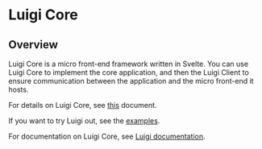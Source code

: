 # Luigi Core

## Overview

Luigi Core is a micro front-end framework written in Svelte. You can use Luigi Core to implement the core application, and then the Luigi Client to ensure communication between the application and the micro front-end it hosts. 

For details on Luigi Core, see [this](https://github.com/kyma-project/luigi/tree/master/core) document.

If you want to try Luigi out, see the [examples](https://github.com/kyma-project/luigi/tree/master/core/examples).

For documentation on Luigi Core, see [Luigi documentation](https://github.com/kyma-project/luigi/tree/master/docs).